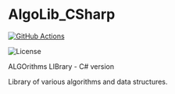 # AlgoLib_CSharp

[![GitHub Actions](https://github.com/ref-humbold/AlgoLib_CSharp/actions/workflows/build-and-test.yml/badge.svg)](https://github.com/ref-humbold/AlgoLib_CSharp/actions/workflows/build-and-test.yml)

![License](https://img.shields.io/github/license/ref-humbold/AlgoLib_CSharp?style=plastic)

ALGOrithms LIBrary - C# version

Library of various algorithms and data structures.
